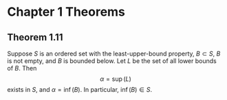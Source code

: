 # Chapter 1 Theorems

## Theorem 1.11

Suppose $S$ is an ordered set with the least-upper-bound property, $B \subset S$, $B$ is not empty, and $B$ is bounded below. Let $L$ be the set of all lower bounds of $B$. Then
$$\alpha = \sup(L)$$
exists in $S$, and $\alpha = \inf(B)$. In particular, $\inf(B) \in S$.
